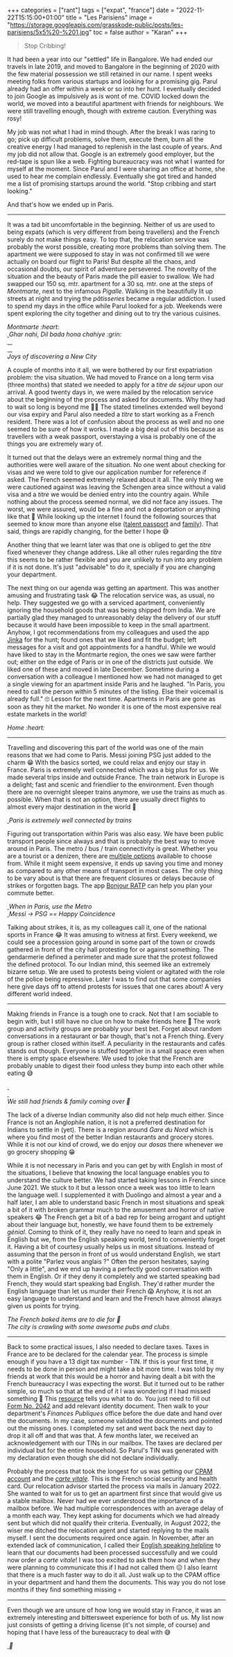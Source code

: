 +++
categories = ["rant"]
tags = ["expat", "france"]
date = "2022-11-22T15:15:00+01:00"
title = "Les Parisiens"
image = "https://storage.googleapis.com/grasskode-public/posts/les-parisiens/5x5%20-%201.jpg"
toc = false
author = "Karan"
+++

> Stop Cribbing!

It had been a year into our "settled" life in Bangalore. We had ended our travels in late 2019, and moved to Bangalore in the beginning of 2020 with the few material possession we still retained in our name. I spent weeks meeting folks from various startups and looking for a promising gig. Parul already had an offer within a week or so into her hunt. I eventually decided to join Google as impulsively as is wont of me. COVID locked down the world, we moved into a beautiful apartment with friends for neighbours. We were still travelling enough, though with extreme caution. Everything was rosy!

My job was not what I had in mind though. After the break I was raring to go; pick up difficult problems, solve them, execute them, burn all the creative energy I had managed to replenish in the last couple of years. And my job did not allow that. Google is an extremely good employer, but the red-tape is spun like a web. Fighting bureaucracy was not what I wanted for myself at the moment. Since Parul and I were sharing an office at home, she used to hear me complain endlessly. Eventually she got tired and handed me a list of promising startups around the world. "Stop cribbing and start looking."

And that's how we ended up in Paris.

<hr/>

It was a tad bit uncomfortable in the beginning. Neither of us are used to being expats (which is very different from being travellers) and the French surely do not make things easy. To top that, the relocation service was probably the worst possible, creating more problems than solving them. The apartment we were supposed to stay in was not confirmed till we were actually on board our flight to Paris! But despite all the chaos, and occasional doubts, our spirit of adventure persevered. The novelty of the situation and the beauty of Paris made the pill easier to swallow. We had swapped our 150 sq. mtr. apartment for a 30 sq. mtr. one at the steps of _Montmarte_, next to the infamous _Pigalle_. Walking in the beautifully lit up streets at night and trying the _pâtisseries_ became a regular addiction. I used to spend my days in the office while Parul looked for a job. Weekends were spent exploring the city together and dining out to try the various cuisines.

<div class="postimg">
  <div class="grid">
    <div class="grid-column-50">
      <a href="https://storage.googleapis.com/grasskode-public/posts/les-parisiens/IMG_20210925_212747.jpg" data-toggle="lightbox">
        <img class="lazy" data-src="https://storage.googleapis.com/grasskode-public/posts/les-parisiens/IMG_20210925_212747.jpg">
      </a>
    </div>
    <div class="grid-column-50">
      <a href="https://storage.googleapis.com/grasskode-public/posts/les-parisiens/IMG20220703162211.jpg" data-toggle="lightbox">
        <img class="lazy" data-src="https://storage.googleapis.com/grasskode-public/posts/les-parisiens/IMG20220703162211.jpg">
      </a>
    </div>
  </div>
  <em>Montmarte :heart:</em>
</div>


<div class="vertimg postimg">
  <a href="https://storage.googleapis.com/grasskode-public/posts/les-parisiens/IMG_20211024_114448.jpg" data-toggle="lightbox">
    <img class="lazy" data-src="https://storage.googleapis.com/grasskode-public/posts/les-parisiens/IMG_20211024_114448.jpg">
  </a>
  <em>Ghar nahi, Dil bada hona chahiye :grin:</em>
</div>


<div class="postimg">
  <div class="grid">
    <div class="grid-column-50">
      <a href="https://storage.googleapis.com/grasskode-public/posts/les-parisiens/20211010_121643.jpg" data-toggle="lightbox">
        <img class="lazy" data-src="https://storage.googleapis.com/grasskode-public/posts/les-parisiens/20211010_121643.jpg">
      </a>
      <a href="https://storage.googleapis.com/grasskode-public/posts/les-parisiens/IMG_20211016_141030.jpg" data-toggle="lightbox">
        <img class="lazy" data-src="https://storage.googleapis.com/grasskode-public/posts/les-parisiens/IMG_20211016_141030.jpg">
      </a>
      <a href="https://storage.googleapis.com/grasskode-public/posts/les-parisiens/IMG20220220145056.jpg" data-toggle="lightbox">
        <img class="lazy" data-src="https://storage.googleapis.com/grasskode-public/posts/les-parisiens/IMG20220220145056.jpg">
      </a>
      <a href="https://storage.googleapis.com/grasskode-public/posts/les-parisiens/IMG20220806170322.jpg" data-toggle="lightbox">
        <img class="lazy" data-src="https://storage.googleapis.com/grasskode-public/posts/les-parisiens/IMG20220806170322.jpg">
      </a>
    </div>
    <div class="grid-column-50">
      <a href="https://storage.googleapis.com/grasskode-public/posts/les-parisiens/IMG_20211003_141335.jpg" data-toggle="lightbox">
        <img class="lazy" data-src="https://storage.googleapis.com/grasskode-public/posts/les-parisiens/IMG_20211003_141335.jpg">
      </a>
      <a href="https://storage.googleapis.com/grasskode-public/posts/les-parisiens/IMG_20211110_233241.jpg" data-toggle="lightbox">
        <img class="lazy" data-src="https://storage.googleapis.com/grasskode-public/posts/les-parisiens/IMG_20211110_233241.jpg">
      </a>
      <a href="https://storage.googleapis.com/grasskode-public/posts/les-parisiens/IMG20220701202831.jpg" data-toggle="lightbox">
        <img class="lazy" data-src="https://storage.googleapis.com/grasskode-public/posts/les-parisiens/IMG20220701202831.jpg">
      </a>
      <a href="https://storage.googleapis.com/grasskode-public/posts/les-parisiens/IMG_20211011_225534.jpg" data-toggle="lightbox">
        <img class="lazy" data-src="https://storage.googleapis.com/grasskode-public/posts/les-parisiens/IMG_20211011_225534.jpg">
      </a>
    </div>
  </div>
  <em>Joys of discovering a New City</em>
</div>


A couple of months into it all, we were bothered by our first expatriation problem: the visa situation. We had moved to France on a long term visa (three months) that stated we needed to apply for a _titre de séjour_ upon our arrival. A good twenty days in, we were mailed by the relocation service about the beginning of the process and asked for documents. Why they had to wait so long is beyond me 🤷‍♂️ The stated timelines extended well beyond our visa expiry and Parul also needed a _titre_ to start working as a French resident. There was a lot of confusion about the process as well and no one seemed to be sure of how it works. I made a big deal out of this because as travellers with a weak passport, overstaying a visa is probably one of the things you are extremely wary of.

It turned out that the delays were an extremely normal thing and the authorities were well aware of the situation. No one went about checking for visas and we were told to give our application number for reference if asked. The French seemed extremely relaxed about it all. The only thing we were cautioned against was leaving the Schengen area since without a valid visa and a _titre_ we would be denied entry into the country again. While nothing about the process seemed normal, we did not face any issues. The worst, we were assured, would be a fine and not a deportation or anything like that :grimacing: While looking up the internet I found the following sources that seemed to know more than anyone else ([talent passport](https://www.service-public.fr/particuliers/vosdroits/F16922) and [family](https://www.service-public.fr/particuliers/vosdroits/F35792)). That said, things are rapidly changing, for the better I hope 😅

Another thing that we learnt later was that one is obliged to get the _titre_ fixed whenever they change address. Like all other rules regarding the _titre_ this seems to be rather flexible and you are unlikely to run into any problem if it is not done. It's just "advisable" to do it, specially if you are changing your department.

The next thing on our agenda was getting an apartment. This was another amusing and frustrating task :joy: The relocation service was, as usual, no help. They suggested we go with a serviced apartment, conveniently ignoring the household goods that was being shipped from India. We are partially glad they managed to unreasonably delay the delivery of our stuff because it would have been impossible to keep in the small apartment. Anyhow, I got recommendations from my colleagues and used the app [Jinka](https://www.jinka.fr/) for the hunt; found ones that we liked and fit the budget; left messages for a visit and got appointments for a handful. While we would have liked to stay in the Montmarte region, the ones we saw were farther out; either on the edge of Paris or in one of the districts just outside. We liked one of these and moved in late December. Sometime during a conversation with a colleague I mentioned how we had not managed to get a single viewing for an apartment inside Paris and he laughed.
"In Paris, you need to call the person within 5 minutes of the listing. Else their voicemail is already full."
🙄 Lesson for the next time. Apartments in Paris are gone as soon as they hit the market. No wonder it is one of the most expensive real estate markets in the world!

<div class="postimg">
  <div class="grid">
    <div class="grid-column-50">
      <a href="https://storage.googleapis.com/grasskode-public/posts/les-parisiens/IMG20220708131832.jpg" data-toggle="lightbox">
        <img class="lazy" data-src="https://storage.googleapis.com/grasskode-public/posts/les-parisiens/IMG20220708131832.jpg">
      </a>
    </div>
    <div class="grid-column-50">
      <a href="https://storage.googleapis.com/grasskode-public/posts/les-parisiens/IMG_3158.jpg" data-toggle="lightbox">
        <img class="lazy" data-src="https://storage.googleapis.com/grasskode-public/posts/les-parisiens/IMG_3158.jpg">
      </a>
    </div>
  </div>
  <em>Home :heart:</em>
</div>


<hr/>

Travelling and discovering this part of the world was one of the main reasons that we had come to Paris. Messi joining PSG just added to the charm 😁 With the basics sorted, we could relax and enjoy our stay in France. Paris is extremely well connected which was a big plus for us. We made several trips inside and outside France. The train network in Europe is a delight; fast and scenic and friendlier to the environment. Even though there are no overnight sleeper trains anymore, we use the trains as much as possible. When that is not an option, there are usually direct flights to almost every major destination in the world 🙂

<div class="vertimg postimg">
  <a href="https://storage.googleapis.com/grasskode-public/posts/les-parisiens/IMG_20220129_101355.jpg" data-toggle="lightbox">
    <img class="lazy" data-src="https://storage.googleapis.com/grasskode-public/posts/les-parisiens/IMG_20220129_101355.jpg">
  </a>

</div>

<div class="postimg">
  <a href="https://storage.googleapis.com/grasskode-public/posts/les-parisiens/IMG20220910100234.jpg" data-toggle="lightbox">
    <img class="lazy" data-src="https://storage.googleapis.com/grasskode-public/posts/les-parisiens/IMG20220910100234.jpg">
  </a>
  <em>Paris is extremely well connected by trains</em>
</div>


Figuring out transportation within Paris was also easy. We have been public transport people since always and that is probably the best way to move around in Paris. The metro / bus / train connectivity is great. Whether you are a tourist or a denizen, there are [multiple options](https://www.ratp.fr/en/titres-et-tarifs) available to choose from. While it might seem expensive, it ends up saving you time and money as compared to any other means of transport in most cases. The only thing to be vary about is that there are frequent closures or delays because of strikes or forgotten bags. The app [Bonjour RATP](https://www.ratp.fr/en/apps/bonjour-ratp) can help you plan your commute better.

<div class="vertimg postimg">
  <a href="https://storage.googleapis.com/grasskode-public/posts/les-parisiens/IMG_20210930_135403.jpg" data-toggle="lightbox">
    <img class="lazy" data-src="https://storage.googleapis.com/grasskode-public/posts/les-parisiens/IMG_20210930_135403.jpg">
  </a>
  <em>When in Paris, use the Metro</em>
</div>


<div class="postimg">
  <a href="https://storage.googleapis.com/grasskode-public/posts/les-parisiens/IMG20221001214722.jpg" data-toggle="lightbox">
    <img class="lazy" data-src="https://storage.googleapis.com/grasskode-public/posts/les-parisiens/IMG20221001214722.jpg">
  </a>
  <em>Messi -> PSG == Happy Coincidence</em>
</div>


Talking about strikes, it is, as my colleagues call it, one of the national sports in France :joy: It was amusing to witness at first. Every weekend, we could see a procession going around in some part of the town or crowds gathered in front of the city hall protesting for or against something. The gendarmerie defined a  perimeter and made sure that the protest followed the defined protocol. To our Indian mind, this seemed like an extremely bizarre setup. We are used to protests being violent or agitated with the role of the police being repressive. Later I was to find out that some companies here give days off to attend protests for issues that one cares about! A very different world indeed.

<hr/>

Making friends in France is a tough one to crack. Not that I am sociable to begin with, but I still have no clue on how to make friends here :grimacing: The work group and activity groups are probably your best bet. Forget about random conversations in a restaurant or bar though, that's not a French thing. Every group is rather closed within itself. A peculiarity in the restaurants and cafés stands out though. Everyone is stuffed together in a small space even when there is empty space elsewhere. We used to joke that the French are probably unable to digest their food unless they bump into each other while eating 😅

<div class="postimg">
  <div class="grid">
    <div class="grid-column-50">
      <a href="https://storage.googleapis.com/grasskode-public/posts/les-parisiens/IMG20221015140914.jpg" data-toggle="lightbox">
        <img class="lazy" data-src="https://storage.googleapis.com/grasskode-public/posts/les-parisiens/IMG20221015140914.jpg">
      </a>
      <a href="https://storage.googleapis.com/grasskode-public/posts/les-parisiens/IMG20220714225011.jpg" data-toggle="lightbox">
        <img class="lazy" data-src="https://storage.googleapis.com/grasskode-public/posts/les-parisiens/IMG20220714225011.jpg">
      </a>
    </div>
    <div class="grid-column-50">
      <a href="https://storage.googleapis.com/grasskode-public/posts/les-parisiens/IMG20220331225008.jpg" data-toggle="lightbox">
        <img class="lazy" data-src="https://storage.googleapis.com/grasskode-public/posts/les-parisiens/IMG20220331225008.jpg">
      </a>
      <a href="https://storage.googleapis.com/grasskode-public/posts/les-parisiens/IMG_20220219_143423.jpg" data-toggle="lightbox">
        <img class="lazy" data-src="https://storage.googleapis.com/grasskode-public/posts/les-parisiens/IMG_20220219_143423.jpg">
      </a>
    </div>
  </div>
  <em>We still had friends & family coming over 🤗</em>
</div>


The lack of a diverse Indian community also did not help much either. Since France is not an Anglophile nation, it is not a preferred destination for Indians to settle in (yet). There is a region around _Gare du Nord_ which is where you find most of the better Indian restaurants and grocery stores. While it is not our kind of crowd, we do enjoy our _dosas_ there whenever we go grocery shopping 😁

While it is not necessary in Paris and you can get by with English in most of the situations, I believe that knowing the local language enables you to understand the culture better. We had started taking lessons in French since June 2021. We stuck to it but a lesson once a week was too little to learn the language well. I supplemented it with Duolingo and almost a year and a half later, I am able to understand basic French in most situations and speak a bit of it with broken grammar much to the amusement and horror of native speakers :joy: The French get a bit of a bad rep for being arrogant and uptight about their language but, honestly, we have found them to be extremely _génial_. Coming to think of it, they really have no need to learn and speak in English but we, from the English speaking world, tend to conveniently forget it. Having a bit of courtesy usually helps us in most situations. Instead of assuming that the person in front of us would understand English, we start with a polite "Parlez vous anglais ?" Often the person hesitates, saying "Only a little", and we end up having a perfectly good conversation with them in English. Or if they deny it completely and we started speaking bad French, they would start speaking bad English. They'd rather murder the English language than let us murder their French 😱 Anyhow, it is not an easy language to understand and learn and the French have almost always given us points for trying.

<div class="postimg">
  <div class="grid">
    <div class="grid-column-50">
      <a href="https://storage.googleapis.com/grasskode-public/posts/les-parisiens/IMG20220806171859.jpg" data-toggle="lightbox">
        <img class="lazy" data-src="https://storage.googleapis.com/grasskode-public/posts/les-parisiens/IMG20220806171859.jpg">
      </a>
    </div>
    <div class="grid-column-50">
      <a href="https://storage.googleapis.com/grasskode-public/posts/les-parisiens/IMG20221015152636.jpg" data-toggle="lightbox">
        <img class="lazy" data-src="https://storage.googleapis.com/grasskode-public/posts/les-parisiens/IMG20221015152636.jpg">
      </a>
    </div>
  </div>
  <em>The French baked items are to die for 🤤</em>
</div>


<div class="postimg">
  <div class="grid">
    <div class="grid-column-50">
      <a href="https://storage.googleapis.com/grasskode-public/posts/les-parisiens/IMG20220904234148.jpg" data-toggle="lightbox">
        <img class="lazy" data-src="https://storage.googleapis.com/grasskode-public/posts/les-parisiens/IMG20220904234148.jpg">
      </a>
    </div>
    <div class="grid-column-50">
      <a href="https://storage.googleapis.com/grasskode-public/posts/les-parisiens/IMG20221028233212.jpg" data-toggle="lightbox">
        <img class="lazy" data-src="https://storage.googleapis.com/grasskode-public/posts/les-parisiens/IMG20221028233212.jpg">
      </a>
    </div>
  </div>
  <em>The city is crawling with some awesome pubs and clubs</em>
</div>


<hr/>

Back to some practical issues, I also needed to declare taxes. Taxes in France are to be declared for the calendar year. The process is simple enough if you have a 13 digit tax number - TIN. If this is your first time, it needs to be done in person and might take a bit more time. I was told by my friends at work that this would be a horror and having dealt a bit with the French bureaucracy I was expecting the worst. But it turned out to be rather simple, so much so that at the end of it I was wondering if I had missed something 🤔 This [resource](https://www.welcometofrance.com/en/fill-out-your-first-tax-return) tells you what to do. You just need to fill out [Form No. 2042](https://www.impots.gouv.fr/formulaire/2042/declaration-des-revenus) and add relevant identity document. Then walk to your department's _Finances Publiques_ office before the due date and hand over the documents. In my case, someone validated the documents and pointed out the missing ones. I completed my set and went back the next day to drop it all off and that was that. A few months later, we received an acknowledgement with our TINs in our mailbox. The taxes are declared per individual but for the entire household. So Parul's TIN was generated with my declaration even though she did not declare individually.

Probably the process that took the longest for us was getting our [CPAM account](https://www.ameli.fr/) and the [_carte vitale_](https://www.ameli.fr/assure/remboursements/etre-bien-rembourse/carte-vitale). This is the French social security and health card. Our relocation advisor started the process via mails in January 2022. She wanted to wait for us to get an apartment first since that would give us a stable mailbox. Never had we ever understood the importance of a mailbox before. We had multiple correspondences with an average delay of a month each way. They kept asking for documents which we had already sent but which did not qualify their criteria. Eventually, in August 2022, the wiser me ditched the relocation agent and started replying to the mails myself. I sent the documents required once again. In November, after an extended lack of communication, I called their [English speaking helpline](https://www.ameli.fr/hauts-de-seine/assure/english-pages) to learn that our documents had been processed successfully and we could now order a _carte vitale_! I was too excited to ask them how and when they were planning to communicate this if I had not called them :expressionless: I also learnt that there is a much faster way to do it all. Just walk up to the CPAM office in your department and hand them the documents. This way you do not lose months if they find something missing 💀

<hr/>

Even though we are unsure of how long we would stay in France, it was an extremely interesting and bittersweet experience for both of us. My list now just consists of getting a driving license (it's not simple, of course) and hoping that I have less of the bureaucracy to deal with 😅

<div class="vertimg postimg">
  <a href="https://storage.googleapis.com/grasskode-public/posts/les-parisiens/IMG20220925212714.jpg" data-toggle="lightbox">
    <img class="lazy" data-src="https://storage.googleapis.com/grasskode-public/posts/les-parisiens/IMG20220925212714.jpg">
  </a>
  <em>🥂</em>
</div>
